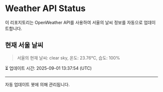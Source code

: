 
# Weather API Status

이 리포지토리는 OpenWeather API를 사용하여 서울의 날씨 정보를 자동으로 업데이트합니다.

## 현재 서울 날씨
> 서울의 현재 날씨: clear sky, 온도: 23.76°C, 습도: 100%

⏳ 업데이트 시간: 2025-09-01 13:37:54 (UTC)

---
자동 업데이트 봇에 의해 관리됩니다.
